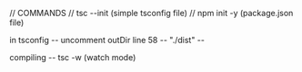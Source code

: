 
// COMMANDS
// tsc --init  (simple tsconfig file)
// npm init -y (package.json file)


in tsconfig -- uncomment outDir line 58 -- "./dist" --

compiling -- tsc -w (watch mode)